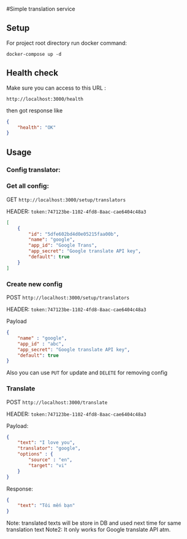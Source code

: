 #Simple translation service

## Setup
For project root directory run docker command:
``` 
docker-compose up -d
```

## Health check

Make sure you can access to this URL :
``` 
http://localhost:3000/health
```
then got response like

```json
{
    "health": "OK"
}
```

## Usage

### Config translator:

### Get all config:

GET `http://localhost:3000/setup/translators`

HEADER: `token:747123be-1102-4fd8-8aac-cae6404c48a3`
```json
[
    {
        "id": "5dfe602bd4d0e05215faa00b",
        "name": "google",
        "app_id": "Google Trans",
        "app_secret": "Google translate API key",
        "default": true
    }
]
```

### Create new config

POST `http://localhost:3000/setup/translators`  

HEADER: `token:747123be-1102-4fd8-8aac-cae6404c48a3`

Payload
```json
{
	"name" : "google",
	"app_id" : "abc",
	"app_secret": "Google translate API key",
	"default": true
}
```

Also you can use `PUT` for update and `DELETE` for removing config

### Translate
POST `http://localhost:3000/translate`

HEADER: `token:747123be-1102-4fd8-8aac-cae6404c48a3`

Payload:
```json
{
	"text": "I love you",
	"translator": "google",
	"options" : {
		"source" : "en",
		"target": "vi"
	}
}
```

Response: 
```json
{
    "text": "Tôi mến bạn"
}
```

Note: translated texts will be store in DB and used next time for same translation text
Note2: It only works for Google translate API atm.
